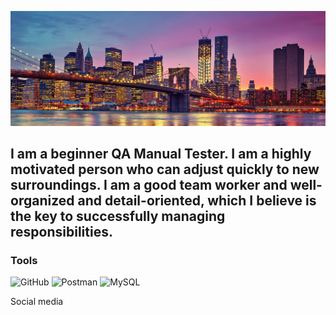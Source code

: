 ![Header](https://github.com/kermengunaeva/kermengunaeva/blob/main/assets/new-yourk4_1920.jpg)

## I am a beginner QA Manual Tester. I am a highly motivated person who can adjust quickly to new surroundings. I am a good team worker and well-organized and detail-oriented, which I believe is the key to successfully managing responsibilities.

### Tools
![GitHub](https://img.shields.io/badge/-GitHub-090909?style=for-the-badge&logo=github&logoColor=000000)
![Postman](https://img.shields.io/badge/-Postman-090909?style=for-the-badge&logo=postman&logoColor=#FF6C37)
![MySQL](https://img.shields.io/badge/-MySQL-090909?style=for-the-badge&logo=mysql&logoColor=#4479A1)

Social media